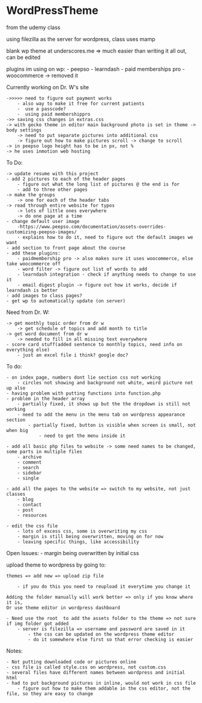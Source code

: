 # WordPressTheme

from the udemy class

using filezilla as the server for wordpress, class uses mamp

blank wp theme at underscores.me
	 => much easier than writing it all out, can be edited 

plugins im using on wp:
	- peepso
	- learndash 
	- paid memberships pro
	- woocommerce -> removed it

Currently working on Dr. W's site 

	->>>>> need to figure out payment works
		- also way to make it free for current patients
		-  use a passcode?
		-  using paid membershippro 
	->> saving css changes in extras.css
	-> with gecko theme in editor main background photo is set in theme -> body settings
		-> need to put separate pictures into additional css
		-> figure out how to make pictures scroll -> change to scroll
	-> in peepso logo height has to be in px, not %
	-> he uses inmotion web hosting
	
		
To Do:

	-> update resume with this project
	- add 2 pictures to each of the header pages
		- figure out what the long list of pictures @ the end is for
		- add to three other pages
	-> make the groups 
		-> one for each of the header tabs
	-> read through entire website for typos
		-> lots of little ones everywhere
		-> do one page at a time
	- change default user image
		-https://www.peepso.com/documentation/assets-overrides-customizing-peepso-images/ 
		- explains how to do it, need to figure out the default images we want
	- add section to front page about the course
	- add these plugins:
		- paidmembership pro -> also makes sure it uses woocommerce, else take woocommerce off
		- word filter -> figure out list of words to add
		- learndash integration - check if anything needs to change to use it
		- email digest plugin -> figure out how it works, decide if learndash is better
	- add images to class pages?
	- get wp to automatically update (on server)

Need from Dr. W:

	-> get monthly topic order from dr w
		-> get schedule of topics and add month to title
	-> get word document from dr w
		-> needed to fill in all missing text everywhere 	
	- score card stuff(added sentence to monthly topics, need info on everything else)
		- just an excel file i think? google doc?

To do: 

	- on index page, numbers dont lie section css not working
		- circles not showing and background not white, weird picture not up also
	- having problem with putting functions into function.php
	- problem in the header array 
		- partially fixed, it shows up but the the dropdown is still not working
		- need to add the menu in the menu tab on wordpress appearance section
			- partially fixed, button is visible when screen is small, not when big
				- need to get the menu inside it

	- add all basic php files to website -> some need names to be changed, some parts in multiple files
		- archive
		- comment
		- search
		- sidebar
		- single
	
	- add all the pages to the website => switch to my website, not just classes
		- blog
		- contact
		- post
		- resources	
	
	- edit the css file
		- lots of excess css, some is overwriting my css
		- margin is still being overwritten, moving on for now
		- leaving specific things, like accessibility
		
		
Open Issues:
	- margin being overwritten by initial css
		

upload theme to wordpress by going to:

	themes => add new => upload zip file
	
		- if you do this you need to reupload it everytime you change it
		
	Adding the folder manually will work better => only if you know where it is, 
	Or use theme editor in wordpress dashboard
	
	- Need use the root  to add the assets folder to the theme => not sure if img folder got added
		- server is filezilla => username and password are saved in it
			- the css can be updated on the wordpress theme editor
			- do it somewhere else first so that error checking is easier

Notes:

	- Not putting downloaded code or pictures online
	- css file is called style.css on wordpress, not custom.css
	- several files have different names between wordpress and initial html
	- had to put background pictures in inline, would not work in css file
		- figure out how to make them addable in the css editor, not the file, so they are easy to change

